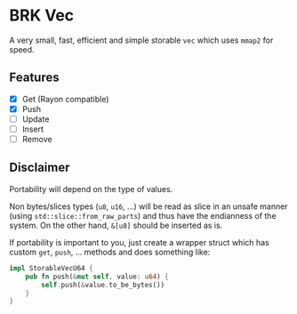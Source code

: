 # BRK Vec

A very small, fast, efficient and simple storable `vec` which uses `mmap2` for speed.

## Features

- [x] Get (Rayon compatible)
- [x] Push
- [ ] Update
- [ ] Insert
- [ ] Remove

## Disclaimer

Portability will depend on the type of values.

Non bytes/slices types (`u8`, `u16`, ...) will be read as slice in an unsafe manner (using `std::slice::from_raw_parts`) and thus have the endianness of the system. On the other hand, `&[u8]` should be inserted as is.

If portability is important to you, just create a wrapper struct which has custom `get`, `push`, ... methods and does something like:

```rust
impl StorableVecU64 {
    pub fn push(&mut self, value: u64) {
        self.push(&value.to_be_bytes())
    }
}
```
